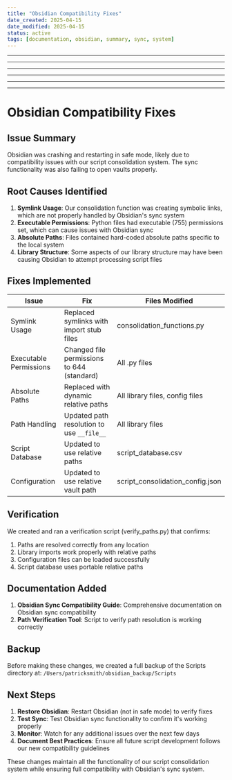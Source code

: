 ```yaml
---
title: "Obsidian Compatibility Fixes"
date_created: 2025-04-15
date_modified: 2025-04-15
status: active
tags: [documentation, obsidian, summary, sync, system]
---
```


---

---

---

---

---

---

# Obsidian Compatibility Fixes

## Issue Summary

Obsidian was crashing and restarting in safe mode, likely due to compatibility issues with our script consolidation system. The sync functionality was also failing to open vaults properly.

## Root Causes Identified

1. **Symlink Usage**: Our consolidation function was creating symbolic links, which are not properly handled by Obsidian's sync system
2. **Executable Permissions**: Python files had executable (755) permissions set, which can cause issues with Obsidian sync
3. **Absolute Paths**: Files contained hard-coded absolute paths specific to the local system
4. **Library Structure**: Some aspects of our library structure may have been causing Obsidian to attempt processing script files

## Fixes Implemented

| Issue | Fix | Files Modified |
|-------|-----|----------------|
| Symlink Usage | Replaced symlinks with import stub files | consolidation_functions.py |
| Executable Permissions | Changed file permissions to 644 (standard) | All .py files |
| Absolute Paths | Replaced with dynamic relative paths | All library files, config files |
| Path Handling | Updated path resolution to use `__file__` | All library files |
| Script Database | Updated to use relative paths | script_database.csv |
| Configuration | Updated to use relative vault path | script_consolidation_config.json |

## Verification

We created and ran a verification script (verify_paths.py) that confirms:

1. Paths are resolved correctly from any location
2. Library imports work properly with relative paths
3. Configuration files can be loaded successfully
4. Script database uses portable relative paths

## Documentation Added

1. **Obsidian Sync Compatibility Guide**: Comprehensive documentation on Obsidian sync compatibility
2. **Path Verification Tool**: Script to verify path resolution is working correctly

## Backup

Before making these changes, we created a full backup of the Scripts directory at:
`/Users/patricksmith/obsidian_backup/Scripts`

## Next Steps

1. **Restore Obsidian**: Restart Obsidian (not in safe mode) to verify fixes
2. **Test Sync**: Test Obsidian sync functionality to confirm it's working properly
3. **Monitor**: Watch for any additional issues over the next few days
4. **Document Best Practices**: Ensure all future script development follows our new compatibility guidelines

These changes maintain all the functionality of our script consolidation system while ensuring full compatibility with Obsidian's sync system.
